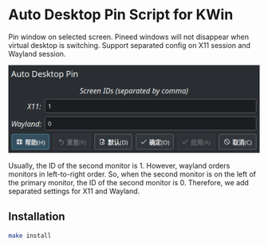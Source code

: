 # Auto Desktop Pin Script for KWin

Pin window on selected screen. Pineed windows will not disappear when virtual desktop is switching. Support separated config on X11 session and Wayland session.

<div align='center'><img src='.fig/settings.png'></div>

Usually, the ID of the second monitor is 1. However, wayland orders monitors in left-to-right order. So, when the second monitor is on the left of the primary monitor, the ID of the second monitor is 0. Therefore, we add separated settings for X11 and Wayland.

## Installation

```bash
make install
```